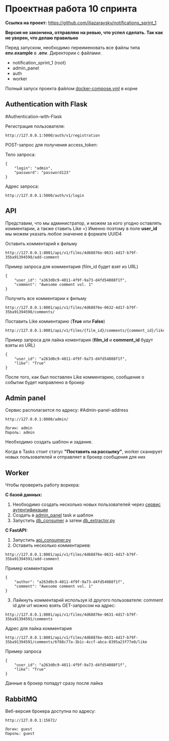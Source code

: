 # Проектная работа 10 спринта
**Ссылка на проект:** https://github.com/iliazaraysky/notifications_sprint_1

**Версия не закончена, отправляю на ревью, что успел сделать. Так как не уверен, что делаю правильно**

Перед запуском, необходимо переименовать все файлы типа **env.example** в **.env**.
Директории с файлами:

- notification_sprint_1 (root)
- admin_panel
- auth
- worker

Полный запуск проекта файлом [docker-compose.yml](docker-compose.yml) в корне

## Authentication with Flask
#Authentication-with-Flask

Регистрация пользователя:
```
http://127.0.0.1:5000/auth/v1/registration
```
POST-запрос для получения access_token:

Тело запроса:
```
{
    "login": "admin",
    "password": "password123"
}
```

Адрес запроса:
```
http://127.0.0.1:5000/auth/v1/login
```

## API
Представим, что мы администратор, и можем за кого угодно оставлять комментарии, а также ставить Like =)
Именно поэтому в поле **user_id** мы можем указать любое значение в формате UUID4

Оставить комментарий к фильму
```
http://127.0.0.1:8001/api/v1/films/4d68876e-0631-4d17-b79f-35ba91394598/add-comment
```

Пример запроса для комментария (film_id будет взят из URL)
```
{
    "user_id": "a363d0c9-4011-4f9f-9a73-d4fd54088f1f",
    "comment": "Awesome comment vol. 1"
}
```

Получить все комментарии к фильму
```
http://127.0.0.1:8001/api/v1/films/4d68876e-0632-4d17-b79f-35ba91394598/comments/
```

Поставить Like комментарию (**True** или **False**)
```
http://127.0.0.1:8001/api/v1/films/{film_id}/comments/{comment_id}/like
```

Пример запроса для лайка коментария (**film_id** и **comment_id** будут взяты из URL)
```
{
    "user_id": "a263d0c9-4011-4f9f-9a73-d4fd54088f1f",
    "like": "True"
}
```
После того, как был поставлен Like комментарию, сообщение о событии будет направлено в брокер


## Admin panel
Сервис располагается по адресу:
#Admin-panel-address
```
http://127.0.0.1:8000/admin/
```
```
Логин: admin
Пароль: admin
```

Необходимо создать шаблон и задание.

Когда в Tasks стоит статус **"Поставить на рассылку"**,
worker сканирует новых пользователей и отправляет в брокер сообщения для них


## Worker
Чтобы проверить работу воркера:

**С базой данных:**
1. Необходимо создать несколько новых пользователей через [сервис аутентификации](#Authentication-with-Flask)
2. Создать в [admin_panel](#Admin-panel-address) task и шаблон
3. Запустить [db_consumer](worker/db_consumer.py) а затем [db_extractor.py](worker/db_extractor.py)

**С FastAPI:**
1. Запустить [api_consumer.py](/worker/api_consumer.py)
2. Оставить несколько комментариев:
```
http://127.0.0.1:8001/api/v1/films/4d68876e-0631-4d17-b79f-35ba91394591/add-comment
```
Пример комментария
```
{
    "author": "a263d0c9-4011-4f9f-9a73-d4fd54088f1f",
    "comment": "Awesome comment vol. 1"
}
```
3. Лайкнуть комментарий используя id другого пользователя:
comment id для url можно взять GET-запросом на адрес:
```
http://127.0.0.1:8001/api/v1/films/4d68876e-0631-4d17-b79f-35ba91394591/comments
```
Адрес для лайка комментария
```
http://127.0.0.1:8001/api/v1/films/4d68876e-0631-4d17-b79f-35ba91394591/comments/6f88c77a-3b1c-4ccf-abca-8395a23f77e0/like
```
Пример запроса
```
{
    "user_id": "a263d0c9-4011-4f9f-9a73-d4fd54088f1f",
    "like": "True"
}
```

Данные в брокер попадут сразу после лайка

## RabbitMQ
Веб-версия брокера доступна по адресу:

```
http://127.0.0.1:15672/
```
```
Логин: guest
Пароль: guest
```
